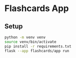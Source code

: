 # Flashcards App

## Setup

```bash
python -m venv venv
source venv/bin/activate
pip install -r requirements.txt
flask --app flashcards/app run
```

